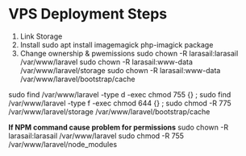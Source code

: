 # VPS Deployment Steps

1. Link Storage
2. Install sudo apt install imagemagick php-imagick package
3. Change ownership & pwemissions
sudo chown -R larasail:larasail /var/www/laravel
sudo chown -R larasail:www-data /var/www/laravel/storage
sudo chown -R larasail:www-data /var/www/laravel/bootstrap/cache

sudo find /var/www/laravel -type d -exec chmod 755 {} \;
sudo find /var/www/laravel -type f -exec chmod 644 {} \;
sudo chmod -R 775 /var/www/laravel/storage /var/www/laravel/bootstrap/cache

**If NPM command cause problem for permissions** 
sudo chown -R larasail:larasail /var/www/laravel
sudo chmod -R 755 /var/www/laravel/node_modules
